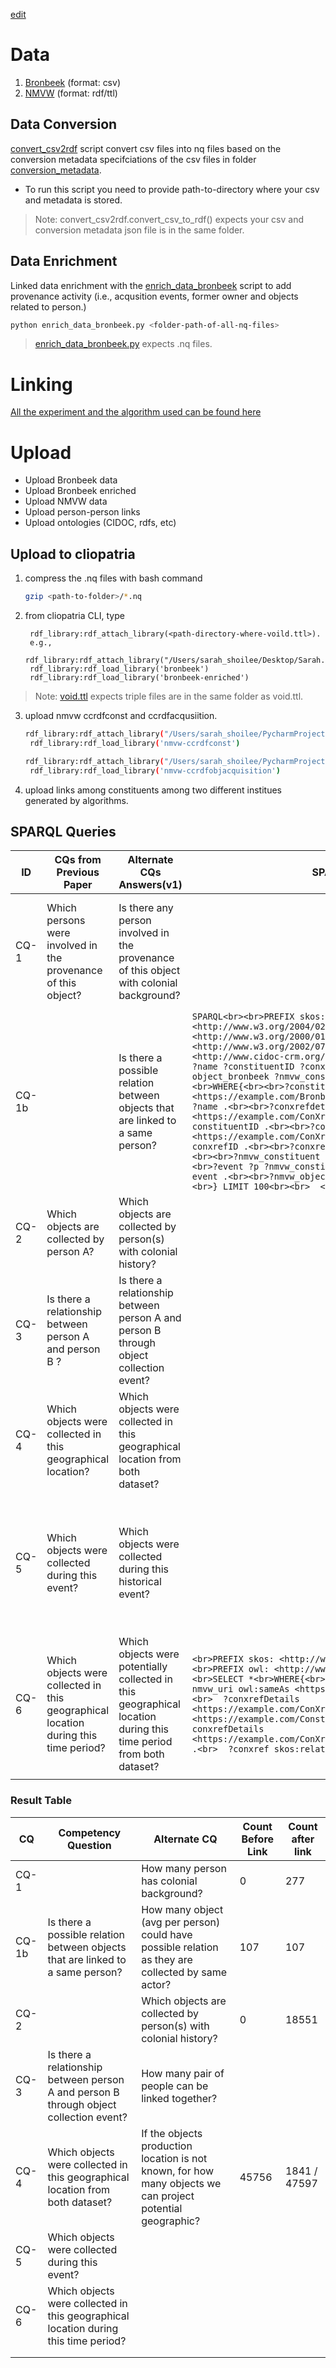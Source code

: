 [edit](https://drive.google.com/file/d/16X1PiVgtSVrZNMkEIWW3eY17JztUH5w4/view?usp=sharing)




# Data 
1. [Bronbeek](https://surfdrive.surf.nl/files/index.php/f/14408030395) (format: csv)
2. [NMVW](https://surfdrive.surf.nl/files/index.php/apps/files/?dir=/Shared/Work%20Package%201B/data/linkedart_nmvw_data/ccrdfconst&fileid=12458101919) (format: rdf/ttl)



## Data Conversion
[convert_csv2rdf](convert_csv2rdf.py) script convert csv files into nq files based on the conversion metadata specifciations of the csv files in folder [conversion_metadata](conversion_metadata). 
- To run this script you need to provide path-to-directory where your csv and metadata is stored.
> Note: convert_csv2rdf.convert_csv_to_rdf() expects your csv and conversion metadata json file is in the same folder.


## Data Enrichment
Linked data enrichment with the [enrich_data_bronbeek](enrich_data_bronbeek) script to add provenance activity (i.e., acqusition events, former owner and objects related to person.)

```bash
python enrich_data_bronbeek.py <folder-path-of-all-nq-files>
```
> [enrich_data_bronbeek.py](enrich_data_bronbeek.py) expects .nq files.


# Linking

[All the experiment and the algorithm used can be found here](https://github.com/Shoilee/actor_linking)


# Upload
- Upload Bronbeek data
- Upload Bronbeek enriched
- Upload NMVW data
- Upload person-person links
- Upload ontologies (CIDOC, rdfs, etc)
## Upload to cliopatria

1. compress the .nq files with bash command
   ```bash
   gzip <path-to-folder>/*.nq
   ```

2. from cliopatria CLI, type
   ```
    rdf_library:rdf_attach_library(<path-directory-where-voild.ttl>).
    e.g., 
    rdf_library:rdf_attach_library("/Users/sarah_shoilee/Desktop/Sarah.nosync/Bronbeek_Data/csv_dump/LD").
    rdf_library:rdf_load_library('bronbeek')
    rdf_library:rdf_load_library('bronbeek-enriched')
   ```
> Note: [void.ttl](void.ttl) expects triple files are in the same folder as void.ttl.
3. upload nmvw ccrdfconst and ccrdfacqusiition.
   ```bash 
   rdf_library:rdf_attach_library("/Users/sarah_shoilee/PycharmProjects/entity_linking/nmvw_data/ccrdfconst").
    rdf_library:rdf_load_library('nmvw-ccrdfconst')
   
   ```

   ```bash 
   rdf_library:rdf_attach_library("/Users/sarah_shoilee/PycharmProjects/entity_linking/nmvw_data/ccrdfobjacquisition").
    rdf_library:rdf_load_library('nmvw-ccrdfobjacquisition')
   
   ```
4. upload links among constituents among two different institues generated by algorithms.


## SPARQL Queries


| ID    | CQs from Previous Paper   | Alternate CQs  Answers(v1)   |SPARQL Query   |  Alternate CQs  Answers(v2)   | SPARQL Query  |
| ----- | --------------------------| ------------------------ | ------------------------ | -------------- | -------------- |
| CQ-1  | Which persons were involved in the provenance of this object? | Is there any person involved in the provenance of this object with colonial background? |   | How many object's provenance has collection with connection with colonial context?        |  |
| CQ-1b |                                                               | Is there a possible relation between objects that are linked to a same person?     |                     ```SPARQL<br><br>PREFIX skos: <http://www.w3.org/2004/02/skos/core#><br><br>PREFIX rdfs: <http://www.w3.org/2000/01/rdf-schema#><br><br>PREFIX owl: <http://www.w3.org/2002/07/owl#><br><br>PREFIX crm: <http://www.cidoc-crm.org/cidoc-crm/><br><br>  <br><br>SELECT ?name ?constituentID ?conxrefdetailID ?conxrefID ?object_bronbeek ?nmvw_constituent ?event ?nmvw_object<br><br>WHERE{<br><br>?constituentID <https://example.com/Bronbeek/Constituents/vocab/DisplayName> ?name .<br><br>?conxrefdetailID <https://example.com/ConXrefDetails/vocab/ConstituentID> ?constituentID .<br><br>?conxrefdetailID <https://example.com/ConXrefDetails/vocab/ConXrefID> ?conxrefID .<br><br>?conxrefID skos:related ?object_bronbeek .<br><br>?nmvw_constituent owl:sameAs ?constituentID .<br><br>?event ?p ?nmvw_constituent .<br><br>?nmvw_object ?p1 ?event .<br><br>?nmvw_object a crm:E22_Human-Made_Object .<br><br>} LIMIT 100<br><br>  <br><br>```| How many objects per person connected with on average?       |                     |
| CQ-2  | Which objects are collected by person A?        | Which objects are collected by person(s) with colonial history?                 |                             |    How objects are collected by person(s) with colonial history?     |                            |
| CQ-3  | Is there a relationship between person A and person B ?                              | Is there a relationship between person A and person B through object collection event?                |               | How many pair of people can be linked together?                       |                  |
| CQ-4  | Which objects were collected in this geographical location?                         | Which objects were collected in this geographical location from both dataset?                         |                   | How many objects are on average (potenially) from each geographic location?           |                  |
| CQ-5  | Which objects were collected during this event?                                     | Which objects were collected during this historical  event?                      |                                      | only If you can define the event with specific time and place? We do not need to put the historical events in the data for that.    |       |
| CQ-6  | Which objects were collected in this geographical location during this time period? | Which objects were potentially collected in this geographical location during this time period from both dataset?       | ```<br>PREFIX skos: <http://www.w3.org/2004/02/skos/core#><br>PREFIX owl: <http://www.w3.org/2002/07/owl#><br><br>SELECT *<br>WHERE{<br>  # ?s ?p ?nmvw_uri .<br>  ?nmvw_uri owl:sameAs <https://example.com/Constituents/7329> .<br>  ?conxrefDetails <https://example.com/ConXrefDetails/vocab/ConstituentID> <https://example.com/Constituents/7329> .<br>  ?conxrefDetails <https://example.com/ConXrefDetails/vocab/ConXrefID> ?conxref .<br>  ?conxref skos:related ?bronbeek_object .<br>}<br>``` |                 |                  |
|       |        |          |                 |        |                 |


### Result Table 



| CQ    | Competency Question                                                                    | Alternate CQ                                                                                               | Count Before Link | Count after link |
| ----- | -------------------------------------------------------------------------------------- | ---------------------------------------------------------------------------------------------------------- | ----------------- | ---------------- |
| CQ-1  |                                                                                        | How many person has colonial background?                                                                   | 0                 | 277              |
| CQ-1b | Is there a possible relation between objects that are linked to a same person?         | How many object (avg per person) could have possible relation as they are collected by same actor?         | 107               | 107              |
| CQ-2  |                                                                                        | Which objects are collected by person(s) with colonial history?                                            | 0                 | 18551            |
| CQ-3  | Is there a relationship between person A and person B through object collection event? | How many pair of people can be linked together?                                                            |                   |                  |
| CQ-4  | Which objects were collected in this geographical location from both dataset?          | If the objects production location is not known, for how many objects we can project potential geographic? | 45756             | 1841 / 47597     |
| CQ-5  | Which objects were collected during this event?                                        |                                                                                                            |                   |                  |
| CQ-6  | Which objects were collected in this geographical location during this time period?    |                                                                                                            |                   |                  |
|       |                                                                                        |                                                                                                            |                   |                  |
|       |                                                                                        |                                                                                                            |                   |                  |
